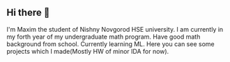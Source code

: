 ## Hi there 👋
I'm Maxim the student of Nishny Novgorod HSE university. I am currently in my forth year of my undergraduate math program. Have good math background from school. Currently learning ML. Here you can see some projects which I made(Mostly HW of minor IDA for now).

<!--
**GneasRaven/GneasRaven** is a ✨ _special_ ✨ repository because its `README.md` (this file) appears on your GitHub profile.

Here are some ideas to get you started:

- 🔭 I’m currently working on ...
- 🌱 I’m currently learning ...
- 👯 I’m looking to collaborate on ...
- 🤔 I’m looking for help with ...
- 💬 Ask me about ...
- 📫 How to reach me: ...
- 😄 Pronouns: ...
- ⚡ Fun fact: ...
-->

